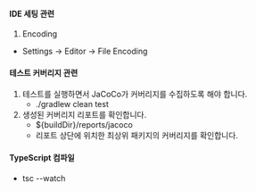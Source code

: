 #### IDE 세팅 관련
1. Encoding
- Settings -> Editor -> File Encoding




#### 테스트 커버리지 관련
1. 테스트를 실행하면서 JaCoCo가 커버리지를 수집하도록 해야 합니다.
   - ./gradlew clean test
2. 생성된 커버리지 리포트를 확인합니다.
   - ${buildDir}/reports/jacoco
   - 리포트 상단에 위치한 최상위 패키지의 커버리지를 확인합니다.



#### TypeScript 컴파일
- tsc --watch